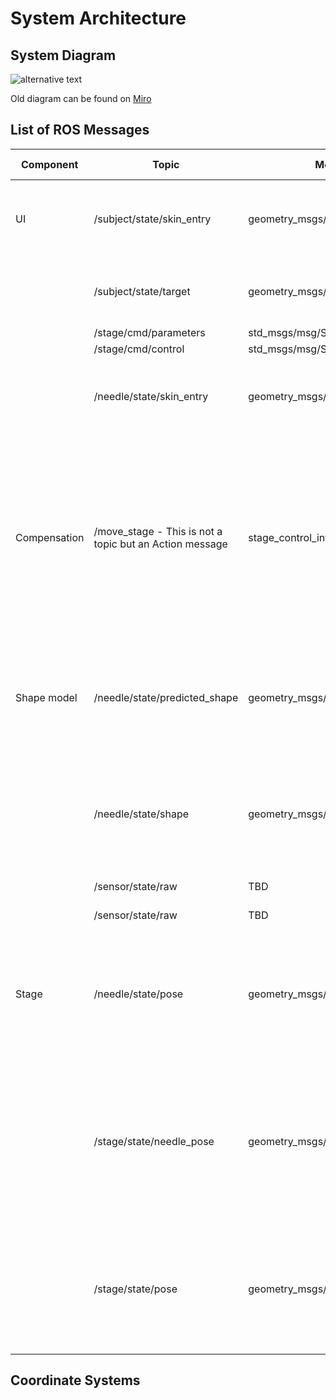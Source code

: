 System Architecture
===================

System Diagram
--------------

![alternative text](http://www.plantuml.com/plantuml/proxy?cache=no&src=https://raw.github.com/SmartNeedle/SystemIntegration/main/Documents/system_diagram.txt)

Old diagram can be found on [Miro](https://miro.com/welcomeonboard/MEpValZOZnhVNVEzejczRWxhb0hpWUJZbVVZQThjS1Qxa0llTnRRdUVpM0ZudG5nc2ROakY0ZzFqemxSRjdQN3wzMDc0NDU3MzQ5OTI1NjQwNzA3?invite_link_id=26421202184)


List of ROS Messages
--------------------

|Component   |Topic                        |Message  Type              |Description                                                                                                                                                                    |Coordinate Frame|
|------------|-----------------------------|---------------------------|-------------------------------------------------------------------------------------------------------------------------------------------------------------------------------|----------------|
|UI          |/subject/state/skin_entry    |geometry_msgs/msg/Point    |The needle entry point on the skin; measured by intraoperative images.                                                                                                         |Stage           |
|            |/subject/state/target        |geometry_msgs/msg/Point    |The target point in the subject; defined on intraoperative images.                                                                                                             |Stage           |
|            |/stage/cmd/parameters        |std_msgs/msg/String        |TBD                                                                                                                                                                            |                |
|            |/stage/cmd/control           |std_msgs/msg/String        |TBD                                                                                                                                                                            |                |
|            |/needle/state/skin_entry     |geometry_msgs/msg/Point    |The needle entry point on the skin in the needle coordinate frame                                                                                                              |Needle          |
|Compensation|/move_stage - This is not a topic but an Action message              |stage_control_interfaces/action/MoveStage     |The desired stage pose in the stage coordinate frame. In this implementation, the pose is defined only by x- and z- translations, while y-translation (insertion depth) and rotations are zero.      |Stage           |
|Shape model |/needle/state/predicted_shape|geometry_msgs/msg/PoseArray|The predicted needle shape as an array of positions and directions (i.e., poses) of needle sections (5-mm increment).                                                          |Needle          |
|            |/needle/state/shape          |geometry_msgs/msg/PoseArray|The estimated needle shape as an array of positions and directions (i.e., poses) of needle sections (5-mm increment).                                                          |Needle          |
|            |/sensor/state/raw            |TBD                        |Raw FBG sensor data                                                                                                                                                            |N/A             |
|            |/sensor/state/raw            |TBD                        |Processed FBG sensor data                                                                                                                                                      |N/A             |
|Stage       |/needle/state/pose           |geometry_msgs/msg/Pose     |The needle pose. In this implementation, the pose is defined only by the needle insertion length (z) and the rotation about the z-axis.                                        |Needle          |
|            |/stage/state/needle_pose     |geometry_msgs/msg/Pose     |The needle pose in the stage coordinate frame. In this implementation, the pose is defined only by the needle insertion length (z) and the rotation about the z-axis.          |Stage           |
|            |/stage/state/pose            |geometry_msgs/msg/Pose     |The pose of the stage. In this implementation, the pose is defined only by x- and y- translations. (z-translation and rotations are zero).                                     |Stage           |


Coordinate Systems
------------------


